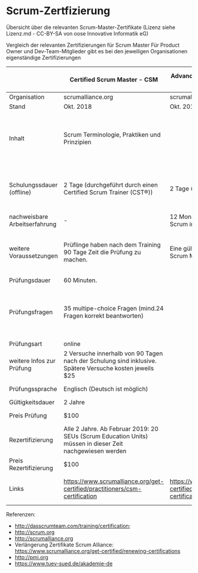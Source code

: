 # Scrum-Zertfizierung
Übersicht über die relevanten Scrum-Master-Zertifikate
(Lizenz siehe Lizenz.md - CC-BY-SA von oose Innovative Informatik eG)


Vergleich der relevanten Zertifizierungen für Scrum Master
Für Product Owner und Dev-Team-Mitglieder gibt es bei den jeweiligen Organisationen eigenständige Zertifizierungen

|                               | Certified Scrum Master - CSM                                                                                                | Advanced Certified Scrum Master - A-CSM                                    | Certified Scrum Professional - CSP                                                                                                                      | Professional Scrum Master I                                                                                                   | Professional Scrum Master II                                                                   | PMI Agile Certified Practitioner (PMI-ACP)                                                                                                                                                                   | SCRUM Foundation Zertifikat                                                               | SCRUM Master Zertifikat                                                                                                                                                   |
|-------------------------------|-----------------------------------------------------------------------------------------------------------------------------|----------------------------------------------------------------------------|---------------------------------------------------------------------------------------------------------------------------------------------------------|-------------------------------------------------------------------------------------------------------------------------------|------------------------------------------------------------------------------------------------|--------------------------------------------------------------------------------------------------------------------------------------------------------------------------------------------------------------|-------------------------------------------------------------------------------------------|---------------------------------------------------------------------------------------------------------------------------------------------------------------------------|
| Organisation                  | scrumalliance.org                                                                                                           | scrumalliance.org                                                          | scrumalliance.org                                                                                                                                       | scrum.org                                                                                                                     | scrum.org                                                                                      | pmi.org                                                                                                                                                                                                      | tuev-sued.de                                                                              | tuev-sued.de                                                                                                                                                              |
| Stand                         | Okt. 2018                                                                                                                   | Okt. 2018                                                                  | Okt. 2018                                                                                                                                               | Okt. 2018                                                                                                                          | Okt. 2018                                                                                 | Okt. 2018                                                                                                                                                                                                    | Okt. 2018                                                                                 | Okt. 2018                                                                                                                                                                 |
| Inhalt                        | Scrum Terminologie, Praktiken und Prinzipien                                                                                |                                                                            | Vertiefendes Scrum Wissen und Können über den Scrum Guide hinaus                                                                                        | Verständnis des allgemeinen Scrum Wissens und des Scrum Guide                                                                 | Vertiefendes Scrum Wissen und Können über den Scrum Guide hinaus                               | Generelles Wissen zu Agilität, Methoden wie Scrum, Lean, Kanban, Extreme Programming (XP), Test Driven Developement (TDD) und Wissen zu klassischem Projektmanagement                                        | Grundlagen des agilen Projektmanagements und des Scrum-Rahmenwerks                        | Einführen von Scrum im Unternehmen, Aufgaben des Scrum Masters, Techniken für das tägliche Arbeiten, Bewerten der Agilität, Kommunikation, Große und verteilte Projekte   |
| Schulungssdauer (offline)     | 2  Tage (durchgeführt durch einen Certified Scrum Trainer (CST®))                                                           | 2 Tage (alternativ: online)                                                | ?                                                                                                                                                       | 2 Tage wird empfohlen. Ist aber nicht Pflicht.                                                                                | 2 Tage Kurs wird empfohlen von scrum.org (kein muss)                                           | 3 Tage (= 21 Stunden)                                                                                                                                                                                        | Empfohlen: zweitägiges Training bei einem zugelassenen Trainingsinstitut (keine Pflicht)  | SCRUM Master Schulung bei einem zugelassenen Trainingsanbieter.                                                                                                           |
| nachweisbare Arbeitserfahrung | -                                                                                                                           | 12 Monate Arbeitserfahrung mit Scrum innerhalb der letzten 5 Jahre         | 24 Monate Arbeitserfahrung mit Scrum innerhalb der letzten 5 Jahre                                                                                      | -                                                                                                                             | -                                                                                              |                                                                                                                                                                                                              | -                                                                                         |                                                                                                                                                                           |
| weitere Voraussetzungen       | Prüflinge haben nach dem Training 90 Tage Zeit die Prüfung zu machen.                                                       | Eine gültige Advanced Certified Scrum Master-Zertifizierung.               | Eine gültige Advanced Certified Scrum Master-Zertifizierung.                                                                                            | -                                                                                                                             | Professional Scrum Master I muss bestanden sein                                                | Ein Audit-Prozess muss durchlaufen werden (mind. 2000 Projektstunden in den letzten 5 Jahren + mind. 1500 Stunden agile Projektstunden in den letzten 3 Jahren                                               | -                                                                                         | SCRUM - Foundation Zertifikat muss bestanden sein                                                                                                                         |
| Prüfungsdauer                 | 60 Minuten.                                                                                                                 |                                                                            | 3 Stunden                                                                                                                                               | 60 Minuten.                                                                                                                   | 90 Minuten                                                                                     | 3 Stunden                                                                                                                                                                                                    | 45 Minuten                                                                                | 60 Minuten                                                                                                                                                                |
| Prüfungsfragen                | 35 multipe-choice Fragen (mind.24 Fragen korrekt beantworten)                                                               |                                                                            | 150 Fragen                                                                                                                                              | 80 multipe-choice Fragen und mehrfach Antworten möglich und Falsch/Richtig                                                    | multipe-choice Fragen + Aufsatz                                                                | 120-multiple-choice Fragen   (davon 20 Vor-Test-Fragen, 100 Prüfungsfragen)                                                                                                                                  | Multiple Choise 30 Fragen (mind. 20 müssen korrekt beantwortet werden)                    | Multiple Choise. 40 Fragen (mind. 27 müssen korrekt beantwortet werden)                                                                                                   |
| Prüfungsart                   | online                                                                                                                      |                                                                            | online                                                                                                                                                  |                                                                                                                               |                                                                                                | online (offline möglich)                                                                                                                                                                                     |                                                                                           |                                                                                                                                                                           |
| weitere Infos zur Prüfung     | 2 Versuche innerhalb von 90 Tagen nach der Schulung sind inklusive. Spätere Versuche kosten jeweils $25                     |                                                                            | -                                                                                                                                                       |                                                                                                                               |                                                                                                | 3 Versuche inklusive (innerhalb von 1 Jahr)                                                                                                                                                                  |                                                                                           |                                                                                                                                                                           |
| Prüfungssprache               | Englisch (Deutsch ist möglich)                                                                                              |                                                                            |                                                                                                                                                         | Englisch                                                                                                                      | Englisch                                                                                       | englisch, arabisch, japanisch, koreanisch, portugisisch, spanisch                                                                                                                                            |                                                                                           |                                                                                                                                                                           |
| Gültigkeitsdauer              | 2 Jahre                                                                                                                     |                                                                            | 2 Jahre                                                                                                                                                 | -                                                                                                                             | -                                                                                              | 3 Jahre                                                                                                                                                                                                      | -                                                                                         | -                                                                                                                                                                         |
| Preis Prüfung                 | $100                                                                                                                        |                                                                            | bei Zustimmung des Antrags nochmal $150                                                                                                                 | $150                                                                                                                          | $250                                                                                           | PMI Mitglieder: €365. Nicht-PMI Mitglieder: €365                                                                                                                                                             | 210 € (netto) / 249,90 € (inkl. 19% MwSt.)                                                | 229 € (netto) / 272,51 € (inkl. 19% MwSt.)                                                                                                                                |
| Rezertifizierung              | Alle 2 Jahre. Ab Februar 2019: 20 SEUs (Scrum Education Units) müssen in dieser Zeit nachgewiesen werden                    |                                                                            | Alle zwei Jahre. 40 SEUs (Scrum Education Units) müssen in dieser Zeit nachgewiesen werden.                                                             | -                                                                                                                             | -                                                                                              | Innerhalb von 3 Jahren müssen für PMI-ACP 30 PDUs (professional development units) in agilen Themen gesammelt werden.                                                                                        |  -                                                                                        | -                                                                                                                                                                         |
| Preis Rezertifizierung        | $100                                                                                                                        |                                                                            | $250                                                                                                                                                    | -                                                                                                                             | -                                                                                              | Registrierte User: $60. Nicht Registrierte User: $150                                                                                                                                                        |  -                                                                                        | -                                                                                                                                                                         |
| Links                         | https://www.scrumalliance.org/get-certified/practitioners/csm-certification                                                 | https://www.scrumalliance.org/get-certified/advanced/a-csm-certification   | https://www.scrumalliance.org/get-certified/practitioners/csp-certification                                                                             |                                                                                                                               |                                                                                                | https://www.pmi.org/certifications/types/agile-acp/exam-prep                                                                                                                                                 | https://www.tuev-sued.de/akademie-de/examination-institute/portfolio/scrum/6121138        | https://www.tuev-sued.de/akademie-de/examination-institute/portfolio/scrum/6121139                                                                                        |

Referenzen:
* http://dasscrumteam.com/training/certification; 
* http://scrum.org 
* http://scrumalliance.org
* Verlängerung Zertifikate Scrum Alliance: https://www.scrumalliance.org/get-certified/renewing-certifications
* http://pmi.org
* https://www.tuev-sued.de/akademie-de
